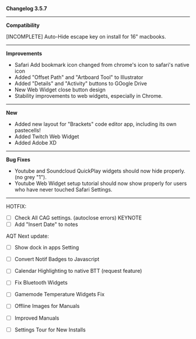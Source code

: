 **Changelog 3.5.7**

----
**Compatibility**

[INCOMPLETE] Auto-Hide escape key on install for 16" macbooks.

----
**Improvements**
<br>
- Safari Add bookmark icon changed from chrome's icon to safari's native icon
- Added "Offset Path" and "Artboard Tool" to Illustrator
- Added "Details" and "Activity" buttons to GOogle Drive
- New Web Widget close button design
- Stability improvements to web widgets, especially in Chrome.

----
**New**
<br>
- Added new layout for "Brackets" code editor app, including its own pastecells!
- Added Twitch Web Widget
- Added Adobe XD

----
**Bug Fixes**
<br>
- Youtube and Soundcloud QuickPlay widgets should now hide properly. (no grey "1").
- Youtube Web Widget setup tutorial should now show properly for users who have never touched Safari Settings.

------------------
HOTFIX:
- [ ] Check All CAG settings.  (autoclose errors) KEYNOTE
- [ ] Add "Insert Date" to notes

AQT Next update:
- [ ] Show dock in apps Setting
- [ ] Convert Notif Badges to Javascript
- [ ] Calendar Highlighting to native BTT (request feature)
- [ ] Fix Bluetooth Widgets
- [ ] Gamemode Temperature Widgets Fix
- [ ] Offline Images for Manuals
- [ ] Improved Manuals
- [ ] Settings Tour for New Installs


